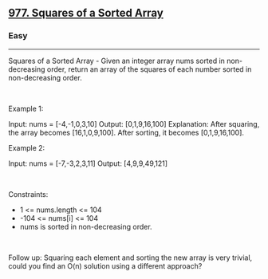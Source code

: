 <h2><a href="https://leetcode.com/problems/squares-of-a-sorted-array/">977. Squares of a Sorted Array</a></h2><h3>Easy</h3><hr>Squares of a Sorted Array - Given an integer array nums sorted in non-decreasing order, return an array of the squares of each number sorted in non-decreasing order.

 

Example 1:


Input: nums = [-4,-1,0,3,10]
Output: [0,1,9,16,100]
Explanation: After squaring, the array becomes [16,1,0,9,100].
After sorting, it becomes [0,1,9,16,100].


Example 2:


Input: nums = [-7,-3,2,3,11]
Output: [4,9,9,49,121]


 

Constraints:

 * 1 <= nums.length <= 104
 * -104 <= nums[i] <= 104
 * nums is sorted in non-decreasing order.

 

Follow up: Squaring each element and sorting the new array is very trivial, could you find an O(n) solution using a different approach?